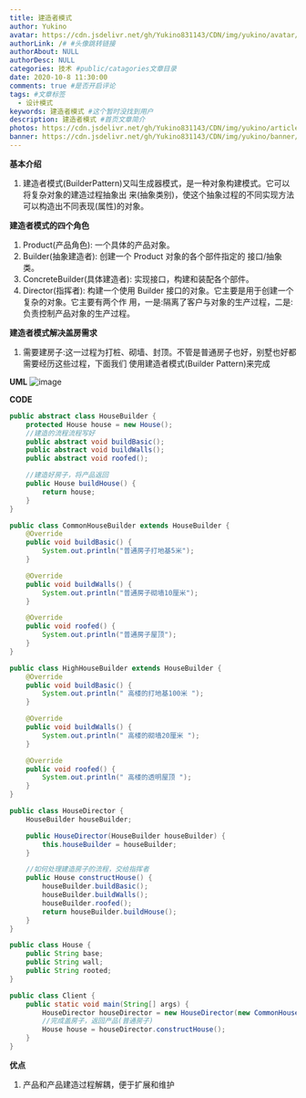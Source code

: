 ```yaml
---
title: 建造者模式
author: Yukino
avatar: https://cdn.jsdelivr.net/gh/Yukino831143/CDN/img/yukino/avatar/a26.ico #头像地址
authorLink: /# #头像跳转链接
authorAbout: NULL
authorDesc: NULL
categories: 技术 #public/catagories文章目录
date: 2020-10-8 11:30:00
comments: true #是否开启评论
tags: #文章标签
  - 设计模式
keywords: 建造者模式 #这个暂时没找到用户
description: 建造者模式 #首页文章简介
photos: https://cdn.jsdelivr.net/gh/Yukino831143/CDN/img/yukino/article_cover/ #首页的文章的封面图
banner: https://cdn.jsdelivr.net/gh/Yukino831143/CDN/img/yukino/banner/1.jpg #文章详情页的banner
---
```

**基本介绍**
1. 建造者模式(BuilderPattern)又叫生成器模式，是一种对象构建模式。它可以将复杂对象的建造过程抽象出 来(抽象类别)，使这个抽象过程的不同实现方法可以构造出不同表现(属性)的对象。


**建造者模式的四个角色**
1. Product(产品角色): 一个具体的产品对象。
2. Builder(抽象建造者): 创建一个 Product 对象的各个部件指定的 接口/抽象类。
3.  ConcreteBuilder(具体建造者): 实现接口，构建和装配各个部件。
3. Director(指挥者): 构建一个使用 Builder 接口的对象。它主要是用于创建一个复杂的对象。它主要有两个作
 用，一是:隔离了客户与对象的生产过程，二是:负责控制产品对象的生产过程。

**建造者模式解决盖房需求**
1. 需要建房子:这一过程为打桩、砌墙、封顶。不管是普通房子也好，别墅也好都需要经历这些过程，下面我们 使用建造者模式(Builder Pattern)来完成

**UML**
![image](https://cdn.jsdelivr.net/gh/Yukino831143/CDN/blogImageHosting/Snipaste_2020-10-08_11-47-58.jpg)

**CODE**
```Java
public abstract class HouseBuilder {
    protected House house = new House();
    //建造的流程流程写好
    public abstract void buildBasic();
    public abstract void buildWalls();
    public abstract void roofed();

    //建造好房子，将产品返回
    public House buildHouse() {
        return house;
    }
}
```
```Java
public class CommonHouseBuilder extends HouseBuilder {
    @Override
    public void buildBasic() {
        System.out.println("普通房子打地基5米");
    }

    @Override
    public void buildWalls() {
        System.out.println("普通房子砌墙10厘米");
    }

    @Override
    public void roofed() {
        System.out.println("普通房子屋顶");
    }
}
```
```Java
public class HighHouseBuilder extends HouseBuilder {
    @Override
    public void buildBasic() {
        System.out.println(" 高楼的打地基100米 ");
    }

    @Override
    public void buildWalls() {
        System.out.println(" 高楼的砌墙20厘米 ");
    }

    @Override
    public void roofed() {
        System.out.println(" 高楼的透明屋顶 ");
    }
}
```
```Java
public class HouseDirector {
    HouseBuilder houseBuilder;

    public HouseDirector(HouseBuilder houseBuilder) {
        this.houseBuilder = houseBuilder;
    }

    //如何处理建造房子的流程，交给指挥者
    public House constructHouse() {
        houseBuilder.buildBasic();
        houseBuilder.buildWalls();
        houseBuilder.roofed();
        return houseBuilder.buildHouse();
    }
}
```
```Java
public class House {
    public String base;
    public String wall;
    public String rooted;
}
```
```Java
public class Client {
    public static void main(String[] args) {
        HouseDirector houseDirector = new HouseDirector(new CommonHouseBuilder());
        //完成盖房子，返回产品(普通房子)
        House house = houseDirector.constructHouse();
    }
}
```

**优点**
1. 产品和产品建造过程解耦，便于扩展和维护
